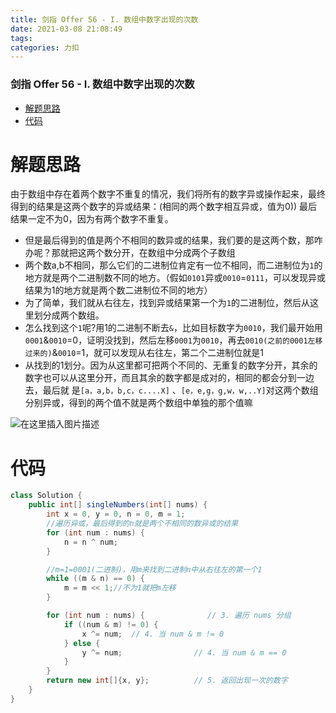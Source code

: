 ```yaml
---
title: 剑指 Offer 56 - I. 数组中数字出现的次数
date: 2021-03-08 21:08:49
tags: 
categories: 力扣
---
```


<!--more-->

### 剑指 Offer 56 - I. 数组中数字出现的次数

- [解题思路](#_2)
- [代码](#_14)

# 解题思路

由于数组中存在着两个数字不重复的情况，我们将所有的数字异或操作起来，最终得到的结果是这两个数字的异或结果：\(相同的两个数字相互异或，值为0\)\) 最后结果一定不为0，因为有两个数字不重复。

- 但是最后得到的值是两个不相同的数异或的结果，我们要的是这两个数，那咋办呢？那就把这两个数分开，在数组中分成两个子数组
- 两个数a,b不相同，那么它们的二进制位肯定有一位不相同，而二进制位为`1`的地方就是两个二进制数不同的地方。（假如`0101`异或`0010`\=`0111`，可以发现异或结果为1的地方就是两个数二进制位不同的地方）
- 为了简单，我们就从右往左，找到异或结果第一个为`1`的二进制位，然后从这里划分成两个数组。
- 怎么找到这个`1`呢\?用1的二进制不断去`&`，比如目标数字为`0010`，我们最开始用`0001`\&`0010`\=0，证明没找到，然后左移`0001`为`0010`，再去`0010(之前的0001左移过来的)`\&`0010`\=1，就可以发现从右往左，第二个二进制位就是1
- 从找到的1划分。因为从这里都可把两个不同的、无重复的数字分开，其余的数字也可以从这里分开，而且其余的数字都是成对的，相同的都会分到一边去，最后就 是`[a，a,b，b,c，c....X]` 、`[e，e,g，g,w，w,..Y]`对这两个数组分别异或，得到的两个值不就是两个数组中单独的那个值嘛

![在这里插入图片描述](https://img-blog.csdnimg.cn/20210308210845202.png?x-oss-process=image/watermark,type_ZmFuZ3poZW5naGVpdGk,shadow_10,text_aHR0cHM6Ly9ibG9nLmNzZG4ubmV0L3FxXzIxMDQwNTU5,size_16,color_FFFFFF,t_70)

# 代码

```java
class Solution {
    public int[] singleNumbers(int[] nums) {
        int x = 0, y = 0, n = 0, m = 1;
        //遍历异或，最后得到的n就是两个不相同的数异或的结果
        for (int num : nums) {
            n = n ^ num;
        }

        //m=1=0001(二进制)，用m来找到二进制n中从右往左的第一个1
        while ((m & n) == 0) {
            m = m << 1;//不为1就把m左移
        }

        for (int num : nums) {              // 3. 遍历 nums 分组
            if ((num & m) != 0) {
                x ^= num;  // 4. 当 num & m != 0
            } else {
                y ^= num;                // 4. 当 num & m == 0
            }
        }
        return new int[]{x, y};          // 5. 返回出现一次的数字
    }
}
```